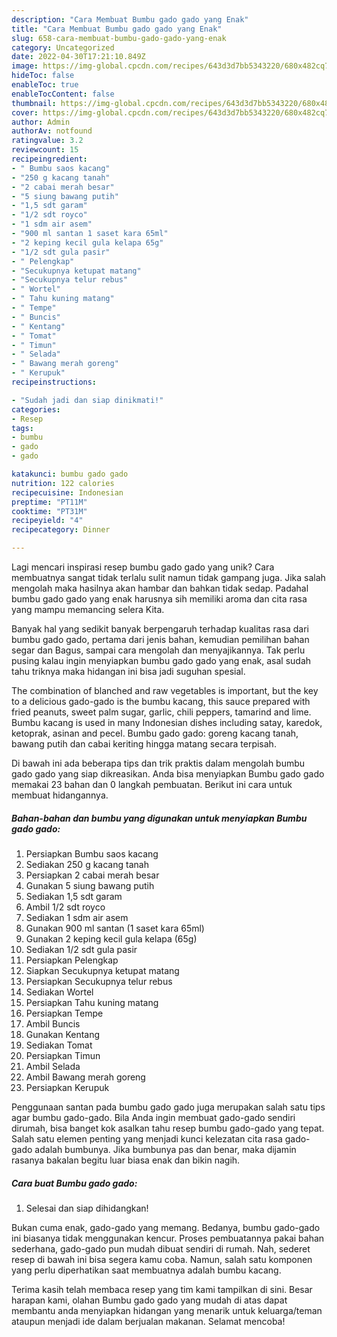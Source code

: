 ```yaml
---
description: "Cara Membuat Bumbu gado gado yang Enak"
title: "Cara Membuat Bumbu gado gado yang Enak"
slug: 658-cara-membuat-bumbu-gado-gado-yang-enak
category: Uncategorized
date: 2022-04-30T17:21:10.849Z
image: https://img-global.cpcdn.com/recipes/643d3d7bb5343220/680x482cq70/bumbu-gado-gado-foto-resep-utama.jpg
hideToc: false
enableToc: true
enableTocContent: false
thumbnail: https://img-global.cpcdn.com/recipes/643d3d7bb5343220/680x482cq70/bumbu-gado-gado-foto-resep-utama.jpg
cover: https://img-global.cpcdn.com/recipes/643d3d7bb5343220/680x482cq70/bumbu-gado-gado-foto-resep-utama.jpg
author: Admin
authorAv: notfound
ratingvalue: 3.2
reviewcount: 15
recipeingredient:
- " Bumbu saos kacang"
- "250 g kacang tanah"
- "2 cabai merah besar"
- "5 siung bawang putih"
- "1,5 sdt garam"
- "1/2 sdt royco"
- "1 sdm air asem"
- "900 ml santan 1 saset kara 65ml"
- "2 keping kecil gula kelapa 65g"
- "1/2 sdt gula pasir"
- " Pelengkap"
- "Secukupnya ketupat matang"
- "Secukupnya telur rebus"
- " Wortel"
- " Tahu kuning matang"
- " Tempe"
- " Buncis"
- " Kentang"
- " Tomat"
- " Timun"
- " Selada"
- " Bawang merah goreng"
- " Kerupuk"
recipeinstructions:

- "Sudah jadi dan siap dinikmati!"
categories:
- Resep
tags:
- bumbu
- gado
- gado

katakunci: bumbu gado gado 
nutrition: 122 calories
recipecuisine: Indonesian
preptime: "PT11M"
cooktime: "PT31M"
recipeyield: "4"
recipecategory: Dinner

---
```





Lagi mencari inspirasi resep bumbu gado gado yang unik? Cara membuatnya sangat tidak terlalu sulit namun tidak gampang juga. Jika salah mengolah maka hasilnya akan hambar dan bahkan tidak sedap. Padahal bumbu gado gado yang enak harusnya sih memiliki aroma dan cita rasa yang mampu memancing selera Kita.





Banyak hal yang sedikit banyak berpengaruh terhadap kualitas rasa dari bumbu gado gado, pertama dari jenis bahan, kemudian pemilihan bahan segar dan Bagus, sampai cara mengolah dan menyajikannya. Tak perlu pusing kalau ingin menyiapkan bumbu gado gado yang enak,      asal sudah tahu triknya maka hidangan ini bisa jadi suguhan spesial.














The combination of blanched and raw vegetables is important, but the key to a delicious gado-gado is the bumbu kacang, this sauce prepared with fried peanuts, sweet palm sugar, garlic, chili peppers, tamarind and lime. Bumbu kacang is used in many Indonesian dishes including satay, karedok, ketoprak, asinan and pecel. Bumbu gado gado: goreng kacang tanah, bawang putih dan cabai keriting hingga matang secara terpisah.






Di bawah ini ada beberapa tips dan trik praktis dalam mengolah bumbu gado gado yang siap dikreasikan. Anda bisa menyiapkan Bumbu gado gado memakai 23 bahan dan 0 langkah pembuatan. Berikut ini cara untuk membuat hidangannya.

<!--inarticleads1-->

##### Bahan-bahan dan bumbu yang digunakan untuk menyiapkan Bumbu gado gado:

1. Persiapkan  Bumbu saos kacang
1. Sediakan 250 g kacang tanah
1. Persiapkan 2 cabai merah besar
1. Gunakan 5 siung bawang putih
1. Sediakan 1,5 sdt garam
1. Ambil 1/2 sdt royco
1. Sediakan 1 sdm air asem
1. Gunakan 900 ml santan (1 saset kara 65ml)
1. Gunakan 2 keping kecil gula kelapa (65g)
1. Sediakan 1/2 sdt gula pasir
1. Persiapkan  Pelengkap
1. Siapkan Secukupnya ketupat matang
1. Persiapkan Secukupnya telur rebus
1. Sediakan  Wortel
1. Persiapkan  Tahu kuning matang
1. Persiapkan  Tempe
1. Ambil  Buncis
1. Gunakan  Kentang
1. Sediakan  Tomat
1. Persiapkan  Timun
1. Ambil  Selada
1. Ambil  Bawang merah goreng
1. Persiapkan  Kerupuk


Penggunaan santan pada bumbu gado gado juga merupakan salah satu tips agar bumbu gado-gado. Bila Anda ingin membuat gado-gado sendiri dirumah, bisa banget kok asalkan tahu resep bumbu gado-gado yang tepat. Salah satu elemen penting yang menjadi kunci kelezatan cita rasa gado-gado adalah bumbunya. Jika bumbunya pas dan benar, maka dijamin rasanya bakalan begitu luar biasa enak dan bikin nagih. 

<!--inarticleads2-->

##### Cara buat Bumbu gado gado:


1. Selesai dan siap dihidangkan!

Bukan cuma enak, gado-gado yang memang. Bedanya, bumbu gado-gado ini biasanya tidak menggunakan kencur. Proses pembuatannya pakai bahan sederhana, gado-gado pun mudah dibuat sendiri di rumah. Nah, sederet resep di bawah ini bisa segera kamu coba. Namun, salah satu komponen yang perlu diperhatikan saat membuatnya adalah bumbu kacang. 

Terima kasih telah membaca resep yang tim kami tampilkan di sini. Besar harapan kami, olahan Bumbu gado gado yang mudah di atas dapat membantu anda menyiapkan hidangan yang menarik untuk keluarga/teman ataupun menjadi ide dalam berjualan makanan. Selamat mencoba!
